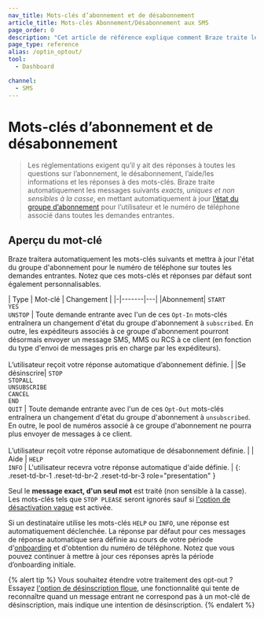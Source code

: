 ```yaml
---
nav_title: Mots-clés d’abonnement et de désabonnement
article_title: Mots-clés Abonnement/Désabonnement aux SMS
page_order: 0
description: "Cet article de référence explique comment Braze traite les mots-clés de base d’abonnement et de désabonnement pour l’envoi de messages SMS."
page_type: reference
alias: /optin_optout/
tool:
  - Dashboard

channel:
  - SMS
---
```


# Mots-clés d’abonnement et de désabonnement

> Les réglementations exigent qu’il y ait des réponses à toutes les questions sur l’abonnement, le désabonnement, l’aide/les informations et les réponses à des mots-clés. Braze traite automatiquement les messages suivants _exacts, uniques et non sensibles à la casse_, en mettant automatiquement à jour [l’état du groupe d’abonnement]({{site.baseurl}}/sms_rcs_subscription_groups/) pour l’utilisateur et le numéro de téléphone associé dans toutes les demandes entrantes.

## Aperçu du mot-clé

Braze traitera automatiquement les mots-clés suivants et mettra à jour l'état du groupe d'abonnement pour le numéro de téléphone sur toutes les demandes entrantes. Notez que ces mots-clés et réponses par défaut sont également personnalisables. 

| Type | Mot-clé | Changement |
\|-|-------|---|
|Abonnement| `START`<br> `YES`<br> `UNSTOP` | Toute demande entrante avec l'un de ces `Opt-In` mots-clés entraînera un changement d'état du groupe d'abonnement à `subscribed`. En outre, les expéditeurs associés à ce groupe d'abonnement pourront désormais envoyer un message SMS, MMS ou RCS à ce client (en fonction du type d'envoi de messages pris en charge par les expéditeurs). <br><br>L’utilisateur reçoit votre réponse automatique d’abonnement définie.  |
|Se désinscrire| `STOP`<br> `STOPALL`<br> `UNSUBSCRIBE`<br> `CANCEL`<br> `END`<br> `QUIT` | Toute demande entrante avec l'un de ces `Opt-Out` mots-clés entraînera un changement d'état du groupe d'abonnement à `unsubscribed`. En outre, le pool de numéros associé à ce groupe d'abonnement ne pourra plus envoyer de messages à ce client.<br><br>L’utilisateur reçoit votre réponse automatique de désabonnement définie. |
| Aide | `HELP`<br> `INFO` | L'utilisateur recevra votre réponse automatique d'aide définie. |
{: .reset-td-br-1 .reset-td-br-2 .reset-td-br-3 role="presentation" }

Seul le **message exact, d'un seul mot** est traité (non sensible à la casse). Les mots-clés tels que `STOP PLEASE` seront ignorés sauf si [l'option de désactivation vague]({{site.baseurl}}/user_guide/message_building_by_channel/sms_mms_rcs/keywords/fuzzy_opt_out/) est activée.

Si un destinataire utilise les mots-clés `HELP` ou `INFO`, une réponse est automatiquement déclenchée. La réponse par défaut pour ces messages de réponse automatique sera définie au cours de votre période d'[onboarding]({{site.baseurl}}/user_guide/message_building_by_channel/sms/sms_subscription_group/#setup-process) et d'obtention du numéro de téléphone. Notez que vous pouvez continuer à mettre à jour ces réponses après la période d’onboarding initiale.

{% alert tip %}
Vous souhaitez étendre votre traitement des opt-out ? Essayez [l'option de désinscription floue]({{site.baseurl}}/user_guide/message_building_by_channel/sms_mms_rcs/keywords/fuzzy_opt_out/), une fonctionnalité qui tente de reconnaître quand un message entrant ne correspond pas à un mot-clé de désinscription, mais indique une intention de désinscription.
{% endalert %}


